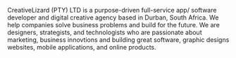CreativeLizard (PTY) LTD is a purpose-driven full-service app/ software developer and digital creative agency based in Durban, South Africa. We help companies solve business problems and build for the future. We are designers, strategists, and technologists who are passionate about marketing, business innovtions and building great software, graphic designs websites, mobile applications, and online products.
